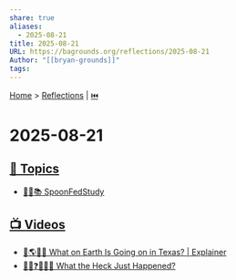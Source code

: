 ```yaml
---
share: true
aliases:
  - 2025-08-21
title: 2025-08-21
URL: https://bagrounds.org/reflections/2025-08-21
Author: "[[bryan-grounds]]"
tags:
---
```

[Home](../index.md) > [Reflections](./index.md) | [⏮️](./2025-08-20.md)  
# 2025-08-21  
## [🌌 Topics](../topics/index.md)  
- [🥄👶📚 SpoonFedStudy](../topics/spoonfedstudy.md)  
  
## [📺 Videos](../videos/index.md)  
- [🤔🌎🤠🚨 What on Earth Is Going on in Texas? | Explainer](../videos/what-on-earth-is-going-on-in-texas-explainer.md)  
- [😵‍💫❓🤯🤦‍♂️ What the Heck Just Happened?](../videos/what-the-heck-just-happened.md)